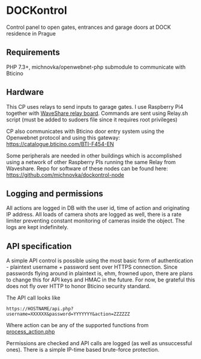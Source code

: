 # DOCKontrol

Control panel to open gates, entrances and garage doors at DOCK residence in Prague

## Requirements

PHP 7.3+, michnovka/openwebnet-php submodule to communicate with Bticino

## Hardware

This CP uses relays to send inputs to garage gates. I use Raspberry Pi4 together with [WaveShare relay board](https://www.waveshare.com/wiki/RPi_Relay_Board_(B)). Commands are sent using Relay.sh script (must be added to sudoers file since it requires root privileges)

CP also communicates with Bticino door entry system using the Openwebnet protocol and using this gateway: https://catalogue.bticino.com/BTI-F454-EN

Some peripherals are needed in other buildings which is accomplished using a network of other Raspberry PIs running the same Relay from Waveshare. Repo for software of these nodes can be found here: https://github.com/michnovka/dockontrol-node

## Logging and permissions

All actions are logged in DB with the user id, time of action and originating IP address. All loads of camera shots are logged as well, there is a rate limiter preventing constant monitoring of cameras inside the object. The logs are kept indefinitely.

## API specification

A simple API control is possible using the most basic form of authentication - plaintext username + password sent over HTTPS connection. Since passwords flying around in plaintext is, ehm, frowned upon, there are plans to change this for API keys and HMAC in the future. For now, be grateful this does not fly over HTTP to honor Bticino security standard.

The API call looks like
```http request
https://HOSTNAME/api.php?username=XXXXXX&password=YYYYYYY&action=ZZZZZZ
```

Where action can be any of the supported functions from [process_action.php](./libs/process_action.php)

Permissions are checked and API calls are logged (as well as unsuccessful ones). There is a simple IP-time based brute-force protection.